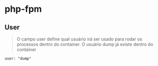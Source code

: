 # php-fpm

## User

> O campo user define qual usuário irá ser usado para rodar os processos
> dentro do container. O usuário dump já existe dentro do container

```shell
user: "dump"
```
